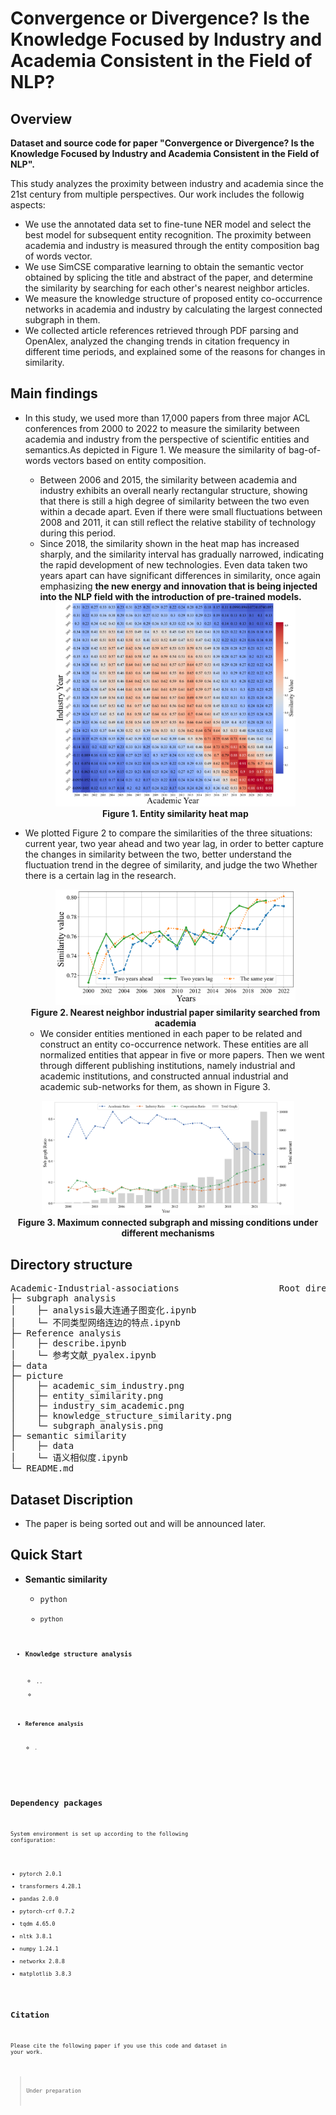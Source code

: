 # Convergence or Divergence? Is the Knowledge Focused by Industry and Academia Consistent in the Field of NLP?
## Overview

**Dataset and source code for paper "Convergence or Divergence? Is the Knowledge Focused by Industry and Academia Consistent in the Field of NLP".**

This study analyzes the proximity between industry and academia since the 21st century from multiple perspectives. Our work includes the followig aspects:
  - We use the annotated data set to fine-tune NER model and select the best model for subsequent entity recognition. The proximity between academia and industry is measured through the entity composition bag of words vector.
  - We use SimCSE comparative learning to obtain the semantic vector obtained by splicing the title and abstract of the paper, and determine the similarity by searching for each other's nearest neighbor articles.
  - We measure the knowledge structure of proposed entity co-occurrence networks in academia and industry by calculating the largest connected subgraph in them.
  - We collected article references retrieved through PDF parsing and OpenAlex, analyzed the changing trends in citation frequency in different time periods, and explained some of the reasons for changes in similarity.

## Main findings
- In this study, we used more than 17,000 papers from three major ACL conferences from 2000 to 2022 to measure the similarity between academia and industry from the perspective of scientific entities and semantics.As depicted in Figure 1. We measure the similarity of bag-of-words vectors based on entity composition.
    - Between 2006 and 2015, the similarity between academia and industry exhibits an overall nearly rectangular structure, showing that there is still a high degree of similarity between the two even within a decade apart. Even if there were small fluctuations between 2008 and 2011, it can still reflect the relative stability of technology during this period.
    - Since 2018, the similarity shown in the heat map has increased sharply, and the similarity interval has gradually narrowed, indicating the rapid development of new technologies. Even data taken two years apart can have significant differences in similarity, once again emphasizing **the new energy and innovation that is being injected into the NLP field with the introduction of pre-trained models.**

    <div align="center">
    <img src="./picture/entity_similarity.png" width=80% height=80%/>
    </div>
    <div align="center"><b>Figure 1. Entity similarity heat map</b></div>

- We plotted Figure 2 to compare the similarities of the three situations: current year, two year ahead and two year lag, in order to better capture the changes in similarity between the two, better understand the fluctuation trend in the degree of similarity, and judge the two Whether there is a certain lag in the research.

    <div align="center">
    <img src="./picture/academic_sim_industry.png" width=80% height=80%/>
    </div>
    <div align="center"><b>Figure 2. Nearest neighbor industrial paper similarity searched from academia</b></div>

   - We consider entities mentioned in each paper to be related and construct an entity co-occurrence network. These entities are all normalized entities that appear in five or more papers. Then we went through different publishing institutions, namely industrial and academic institutions, and constructed annual industrial and academic sub-networks for them, as shown in Figure 3.
<div align="center">
<img src="./picture/subgraph_analysis.png" width=80% height=80%/>
</div>
<div align="center"><b>Figure 3. Maximum connected subgraph and missing conditions under different mechanisms</b></div>

## Directory structure

<pre>
Academic-Industrial-associations                   Root directory
├─ subgraph analysis
│    ├─ analysis最大连通子图变化.ipynb
│    └─ 不同类型网络连边的特点.ipynb
├─ Reference analysis
│    ├─ describe.ipynb
│    └─ 参考文献_pyalex.ipynb
├─ data
├─ picture
│    ├─ academic_sim_industry.png
│    ├─ entity_similarity.png
│    ├─ industry_sim_academic.png
│    ├─ knowledge_structure_similarity.png
│    └─ subgraph_analysis.png
├─ semantic similarity
│    ├─ data
│    └─ 语义相似度.ipynb
└─ README.md
</pre>


## Dataset Discription

  - The paper is being sorted out and will be announced later.

## Quick Start

- <b>Semantic similarity</b>
    - <code>python 
    - <code>python 

- <b>Knowledge structure analysis</b>
  - <code>..
  - 
- <b>Reference analysis</b>
    - <code>.


## Dependency packages
System environment is set up according to the following configuration:
- pytorch 2.0.1
- transformers 4.28.1
- pandas 2.0.0
- pytorch-crf 0.7.2
- tqdm 4.65.0
- nltk 3.8.1
- numpy 1.24.1
- networkx 2.8.8
- matplotlib 3.8.3

## Citation
Please cite the following paper if you use this code and dataset in your work.
    
>Under preparation
